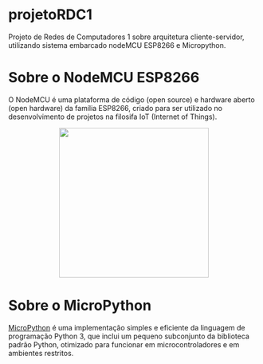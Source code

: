 # projetoRDC1
Projeto de Redes de Computadores 1 sobre arquitetura cliente-servidor, utilizando sistema embarcado nodeMCU ESP8266 e Micropython.


# Sobre o NodeMCU ESP8266

<p>O NodeMCU é uma plataforma de código (open source) e hardware aberto (open hardware) da família ESP8266, criado para ser utilizado no desenvolvimento de projetos na filosifa IoT (Internet of Things).</p> 
<p>
<p align="center">
  <img src="https://www.baudaeletronica.com.br/media/catalog/product/cache/1/image/9df78eab33525d08d6e5fb8d27136e95/n/o/nodemcu_1_1.jpg" width="300px"       height="300px" />
</p>

# Sobre o MicroPython

<p><a href="https://micropython.org/">MicroPython</a> é uma implementação simples e eficiente da linguagem de programação Python 3, que inclui um pequeno subconjunto da biblioteca padrão Python,  otimizado para funcionar em microcontroladores e em ambientes restritos.</p>
